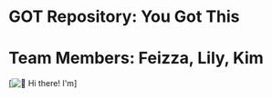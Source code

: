 # GOT Repository: You Got This

# Team Members: Feizza, Lily, Kim 

[<img src="https://raw.githubusercontent.com/Raymo111/Raymo111/master/intro.gif" alt="👋 Hi there! I'm" title="👋 Hi there! I'm"/>]
